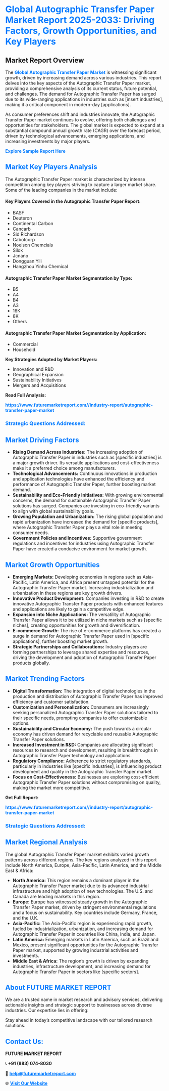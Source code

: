 <h1 style="color: #007BFF;">Global Autographic Transfer Paper Market Report 2025-2033: Driving Factors, Growth Opportunities, and Key Players</h1>

<section id="overview">
<h2>Market Report Overview</h2>
<p>The <a href="https://www.futuremarketreport.com//industry-report/autographic-transfer-paper-market" style="color: #007BFF; text-decoration: none;"><strong>Global Autographic Transfer Paper Market</strong></a> is witnessing significant growth, driven by increasing demand across various industries. This report delves into the key aspects of the Autographic Transfer Paper market, providing a comprehensive analysis of its current status, future potential, and challenges. The demand for Autographic Transfer Paper has surged due to its wide-ranging applications in industries such as [insert industries], making it a critical component in modern-day [applications].</p>
<p>As consumer preferences shift and industries innovate, the Autographic Transfer Paper market continues to evolve, offering both challenges and opportunities for stakeholders. The global market is expected to expand at a substantial compound annual growth rate (CAGR) over the forecast period, driven by technological advancements, emerging applications, and increasing investments by major players.</p>
</section>

<section id="overview">
<p><a href="https://www.futuremarketreport.com//request-sample/reportId=88082" style="color: #007BFF; text-decoration: none;"><strong>Explore Sample Report Here</strong></a></p>
</section>

<section id="key-players">
<h2 style="color: #007BFF;">Market Key Players Analysis</h2>
<p>The Autographic Transfer Paper market is characterized by intense competition among key players striving to capture a larger market share. Some of the leading companies in the market include:</p>
<h4>Key Players Covered in the Autographic Transfer Paper Report:</h4>
<ul><li>BASF</li><li>Deuteron</li><li>Continental Carbon</li><li>Cancarb</li><li>Sid Richardson</li><li>Cabotcorp</li><li>Noelson Chemcials</li><li>Silok</li><li>Jcnano</li><li>Dongguan Yili</li><li>Hangzhou Yinhu Chemical</li></ul>
<h4>Autographic Transfer Paper Market Segmentation by Type:</h4>
<ul><li>B5</li><li>A4</li><li>B4</li><li>A3</li><li>16K</li><li>8K</li><li>Others</li></ul>

<h4>Autographic Transfer Paper Market Segmentation by Application:</h4>
<ul><li>Commercial</li><li>Household</li></ul>
<p><strong>Key Strategies Adopted by Market Players:</strong></p>
<ul>
<li>Innovation and R&D</li>
<li>Geographical Expansion</li>
<li>Sustainability Initiatives</li>
<li>Mergers and Acquisitions</li>
</ul>
</section>

<section>
<p><strong>Read Full Analysis: </strong></p><a href="https://www.futuremarketreport.com//industry-report/autographic-transfer-paper-market" style="color: #007BFF; text-decoration: none;"><strong>https://www.futuremarketreport.com//industry-report/autographic-transfer-paper-market</strong></a>
<h3 style="color: #007BFF;">Strategic Questions Addressed:</h3>
</section>

<section id="driving-factors">
<h2 style="color: #007BFF;">Market Driving Factors</h2>
<ul>
<li><strong>Rising Demand Across Industries:</strong> The increasing adoption of Autographic Transfer Paper in industries such as [specific industries] is a major growth driver. Its versatile applications and cost-effectiveness make it a preferred choice among manufacturers.</li>
<li><strong>Technological Advancements:</strong> Continuous innovations in production and application technologies have enhanced the efficiency and performance of Autographic Transfer Paper, further boosting market demand.</li>
<li><strong>Sustainability and Eco-Friendly Initiatives:</strong> With growing environmental concerns, the demand for sustainable Autographic Transfer Paper solutions has surged. Companies are investing in eco-friendly variants to align with global sustainability goals.</li>
<li><strong>Growing Population and Urbanization:</strong> The rising global population and rapid urbanization have increased the demand for [specific products], where Autographic Transfer Paper plays a vital role in meeting consumer needs.</li>
<li><strong>Government Policies and Incentives:</strong> Supportive government regulations and incentives for industries using Autographic Transfer Paper have created a conducive environment for market growth.</li>
</ul>
</section>

<section id="growth-opportunities">
<h2 style="color: #007BFF;">Market Growth Opportunities</h2>
<ul>
<li><strong>Emerging Markets:</strong> Developing economies in regions such as Asia-Pacific, Latin America, and Africa present untapped potential for the Autographic Transfer Paper market. Increasing industrialization and urbanization in these regions are key growth drivers.</li>
<li><strong>Innovative Product Development:</strong> Companies investing in R&D to create innovative Autographic Transfer Paper products with enhanced features and applications are likely to gain a competitive edge.</li>
<li><strong>Expansion into Niche Applications:</strong> The versatility of Autographic Transfer Paper allows it to be utilized in niche markets such as [specific niches], creating opportunities for growth and diversification.</li>
<li><strong>E-commerce Growth:</strong> The rise of e-commerce platforms has created a surge in demand for Autographic Transfer Paper used in [specific applications], further boosting market growth.</li>
<li><strong>Strategic Partnerships and Collaborations:</strong> Industry players are forming partnerships to leverage shared expertise and resources, driving the development and adoption of Autographic Transfer Paper products globally.</li>
</ul>
</section>

<section id="trending-factors">
<h2 style="color: #007BFF;">Market Trending Factors</h2>
<ul>
<li><strong>Digital Transformation:</strong> The integration of digital technologies in the production and distribution of Autographic Transfer Paper has improved efficiency and customer satisfaction.</li>
<li><strong>Customization and Personalization:</strong> Consumers are increasingly seeking personalized Autographic Transfer Paper solutions tailored to their specific needs, prompting companies to offer customizable options.</li>
<li><strong>Sustainability and Circular Economy:</strong> The push towards a circular economy has driven demand for recyclable and reusable Autographic Transfer Paper solutions.</li>
<li><strong>Increased Investment in R&D:</strong> Companies are allocating significant resources to research and development, resulting in breakthroughs in Autographic Transfer Paper technology and applications.</li>
<li><strong>Regulatory Compliance:</strong> Adherence to strict regulatory standards, particularly in industries like [specific industries], is influencing product development and quality in the Autographic Transfer Paper market.</li>
<li><strong>Focus on Cost-Effectiveness:</strong> Businesses are exploring cost-efficient Autographic Transfer Paper solutions without compromising on quality, making the market more competitive.</li>
</ul>
</section>

<section>
<p><strong>Get Full Report: </strong></p><a href="https://www.futuremarketreport.com//industry-report/autographic-transfer-paper-market" style="color: #007BFF; text-decoration: none;"><strong>https://www.futuremarketreport.com//industry-report/autographic-transfer-paper-market</strong></a>
<h3 style="color: #007BFF;">Strategic Questions Addressed:</h3>
</section>


<section id="regional-analysis">
<h2 style="color: #007BFF;">Market Regional Analysis</h2>
<p>The global Autographic Transfer Paper market exhibits varied growth patterns across different regions. The key regions analyzed in this report include North America, Europe, Asia-Pacific, Latin America, and the Middle East & Africa:</p>
<ul>
<li><strong>North America:</strong> This region remains a dominant player in the Autographic Transfer Paper market due to its advanced industrial infrastructure and high adoption of new technologies. The U.S. and Canada are leading markets in this region.</li>
<li><strong>Europe:</strong> Europe has witnessed steady growth in the Autographic Transfer Paper market, driven by stringent environmental regulations and a focus on sustainability. Key countries include Germany, France, and the U.K.</li>
<li><strong>Asia-Pacific:</strong> The Asia-Pacific region is experiencing rapid growth, fueled by industrialization, urbanization, and increasing demand for Autographic Transfer Paper in countries like China, India, and Japan.</li>
<li><strong>Latin America:</strong> Emerging markets in Latin America, such as Brazil and Mexico, present significant opportunities for the Autographic Transfer Paper market, supported by growing industrial activities and investments.</li>
<li><strong>Middle East & Africa:</strong> The region’s growth is driven by expanding industries, infrastructure development, and increasing demand for Autographic Transfer Paper in sectors like [specific sectors].</li>
</ul>
</section>

<footer>
<h2 style="color: #007BFF;">About FUTURE MARKET REPORT</h2>
<p>We are a trusted name in market research and advisory services, delivering actionable insights and strategic support to businesses across diverse industries. Our expertise lies in offering:</p>

<p>Stay ahead in today’s competitive landscape with our tailored research solutions.</p>

<h2 style="color: #007BFF;">Contact Us:</h2>
<p><strong>FUTURE MARKET REPORT</strong></p>
<p>📞 <strong>+91 (883) 074-8030</strong></p>
<p>📧 <strong><a href="mailto:help@futuremarketreport.com" style="color: #007BFF;">help@futuremarketreport.com</a></strong></p>
<p>🌐 <strong><a href="https://www.futuremarketreport.com/" style="color: #007BFF;">Visit Our Website</a></strong></p>
</footer>